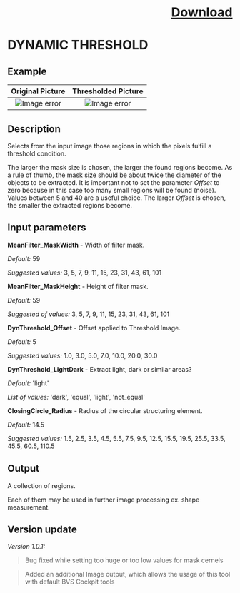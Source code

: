 # <p align="right"><a class="github-button" aria-label="Download ntkme/github-buttons on GitHub" href="https://github.com/Balluff-BVS/BVSToolBox/blob/master/Blob/DynamicThreshold/dynamic_threshold.hdev" data-icon="octicon-cloud-download">Download</a></p>

DYNAMIC THRESHOLD
===========
Example
---------

Original Picture             | Thresholded Picture
:-------------------------:|:-------------------------:
![Image error](https://github.com/Balluff-BVS/halconscripts/blob/master/Blob/DynamicThreshold/original.png?raw=true)  |  ![Image error](https://github.com/Balluff-BVS/halconscripts/blob/master/Blob/DynamicThreshold/dynamic_threshold.png?raw=true)

Description
----------

Selects from the input image those regions in which the pixels fulfill a threshold condition.

The larger the mask size is chosen, the larger the found regions become. As a rule of thumb, the mask size should be about twice the diameter of the objects to be extracted. It is important not to set the parameter *Offset* to zero because in this case too many small regions will be found (noise). Values between 5 and 40 are a useful choice. The larger *Offset* is chosen, the smaller the extracted regions become.

Input parameters
----------

**MeanFilter_MaskWidth** - Width of filter mask.

*Default:* 59

*Suggested values:* 3, 5, 7, 9, 11, 15, 23, 31, 43, 61, 101

**MeanFilter_MaskHeight** - Height of filter mask.

*Default:* 59

*Suggested of values:* 3, 5, 7, 9, 11, 15, 23, 31, 43, 61, 101

**DynThreshold_Offset** - Offset applied to Threshold Image.

*Default:* 5

*Suggested values:* 1.0, 3.0, 5.0, 7.0, 10.0, 20.0, 30.0

**DynThreshold_LightDark** - Extract light, dark or similar areas?

*Default:* 'light'

*List of values:* 'dark', 'equal', 'light', 'not_equal'

**ClosingCircle_Radius** - Radius of the circular structuring element.

*Default:* 14.5

*Suggested values:* 1.5, 2.5, 3.5, 4.5, 5.5, 7.5, 9.5, 12.5, 15.5, 19.5, 25.5, 33.5, 45.5, 60.5, 110.5

Output
--------

A collection of regions.

Each of them may be used in further image processing ex. shape measurement.


Version update
--------

*Version 1.0.1:*
>Bug fixed while setting too huge or too low values for mask cernels

>Added an additional Image output, which allows the usage of this tool with default BVS Cockpit tools
